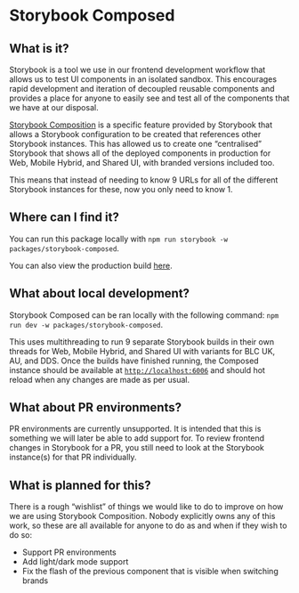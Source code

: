# Storybook Composed

## What is it?

Storybook is a tool we use in our frontend development workflow that allows us to test UI components in an isolated sandbox. This encourages rapid development and iteration of decoupled reusable components and provides a place for anyone to easily see and test all of the components that we have at our disposal.

[Storybook Composition](https://storybook.js.org/docs/sharing/storybook-composition) is a specific feature provided by Storybook that allows a Storybook configuration to be created that references other Storybook instances. This has allowed us to create one “centralised” Storybook that shows all of the deployed components in production for Web, Mobile Hybrid, and Shared UI, with branded versions included too.

This means that instead of needing to know 9 URLs for all of the different Storybook instances for these, now you only need to know 1.

## Where can I find it?

You can run this package locally with `npm run storybook -w packages/storybook-composed`.

You can also view the production build [here](https://bfcfa662.web-storybook-d1x.pages.dev/).

## What about local development?

Storybook Composed can be ran locally with the following command: `npm run dev -w packages/storybook-composed`.

This uses multithreading to run 9 separate Storybook builds in their own threads for Web, Mobile Hybrid, and Shared UI with variants for BLC UK, AU, and DDS. Once the builds have finished running, the Composed instance should be available at [`http://localhost:6006`](http://localhost:6006) and should hot reload when any changes are made as per usual.

## What about PR environments?

PR environments are currently unsupported. It is intended that this is something we will later be able to add support for. To review frontend changes in Storybook for a PR, you still need to look at the Storybook instance(s) for that PR individually.

## What is planned for this?

There is a rough “wishlist” of things we would like to do to improve on how we are using Storybook Composition. Nobody explicitly owns any of this work, so these are all available for anyone to do as and when if they wish to do so:

- Support PR environments
- Add light/dark mode support
- Fix the flash of the previous component that is visible when switching brands
